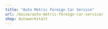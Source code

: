 ```yaml
---
title: "Auto Metric Foreign Car Service"
url: /boise/auto-metric-foreign-car-service/
shop: Autowerkstatt
---
```

